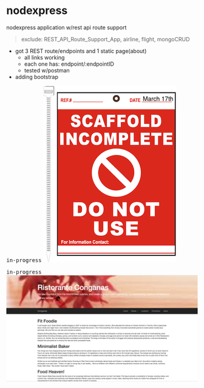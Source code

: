 # nodexpress

nodexpress application w/rest api route support
> exclude: REST_API_Route_Support_App, airline, flight, mongoCRUD

+ got 3 REST route/endpoints and 1 static page(about)
	- all links working
	- each one has: endpoint/:endpointID
	- tested w/postman
+ adding bootstrap


<kbd>in-progress</kbd>
![](public/images/scaffold.png)




<kbd>in-progress</kbd>
![](public/images/startingpoint.png)



